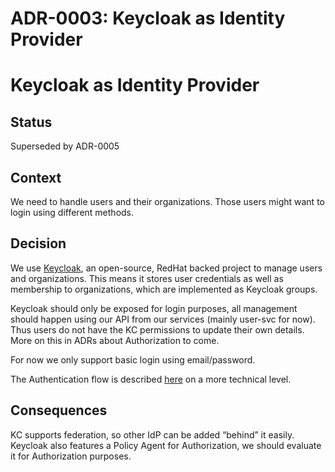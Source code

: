 # ADR-0003: Keycloak as Identity Provider

# Keycloak as Identity Provider

## Status

Superseded by ADR-0005

## Context

We need to handle users and their organizations. Those users might want to login using different methods.

## Decision

We use [Keycloak](https://www.keycloak.org/documentation), an open-source, RedHat backed project to manage users and organizations. This means it stores user credentials as well as membership to organizations, which are implemented as Keycloak groups.


Keycloak should only be exposed for login purposes, all management should happen using our API from our services (mainly user-svc for now). Thus users do not have the KC permissions to update their own details. More on this in ADRs about Authorization to come.


For now we only support basic login using email/password.


The Authentication flow is described [here](https://wiki.helpwave.de/doc/keycloak-jedzCcERwF#h-authentication) on a more technical level.

## Consequences

KC supports federation, so other IdP can be added “behind” it easily. Keycloak also features a Policy Agent for Authorization, we should evaluate it for Authorization purposes.


